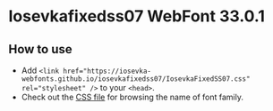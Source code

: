# Iosevkafixedss07 WebFont 33.0.1

## How to use

- Add `<link href="https://iosevka-webfonts.github.io/iosevkafixedss07/IosevkaFixedSS07.css" rel="stylesheet" />` to your `<head>`.
- Check out the [CSS file](./IosevkaFixedSS07.css) for browsing the name of font family.
